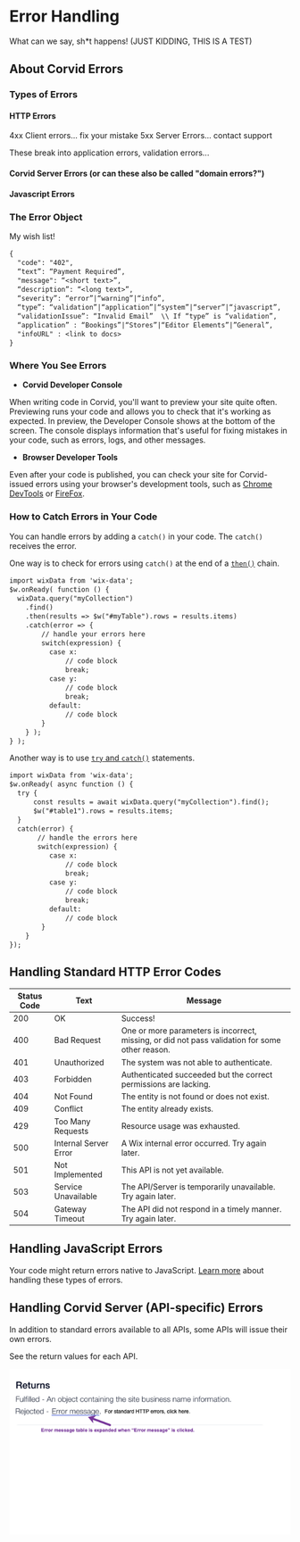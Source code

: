 # Error Handling

What can we say, sh*t happens!  (JUST KIDDING, THIS IS A TEST)

## About Corvid Errors

### Types of Errors


#### HTTP Errors
4xx Client errors... fix your mistake
5xx Server Errors... contact support

These break into application errors, validation errors... 

#### Corvid Server Errors (or can these also be called "domain errors?")


#### Javascript Errors 

### The Error Object

My wish list! 

    {
      "code": "402",
      “text”: “Payment Required”, 
      "message": “<short text>”,
      “description”: “<long text>”, 
      “severity”: “error”|“warning”|“info”,
      “type”: “validation”|“application”|“system”|“server”|“javascript”,
      “validationIssue”: “Invalid Email”  \\ If “type” is “validation”,
      “application” : “Bookings”|“Stores”|“Editor Elements”|”General”,
      "infoURL" : <link to docs>
    }

### Where You See Errors

* **Corvid Developer Console**

When writing code in Corvid, you'll want to preview your site quite often. Previewing runs your code and allows you to check that it's working as expected. In preview, the Developer Console shows at the bottom of the screen. The console displays information that's useful for fixing mistakes in your code, such as errors, logs, and other messages.

* **Browser Developer Tools**

Even after your code is published, you can check your site for Corvid-issued errors using your browser's development tools, such as [Chrome DevTools](https://developers.google.com/web/tools/chrome-devtools/open) or [FireFox](https://developer.mozilla.org/en-US/docs/Tools). 

### How to Catch Errors in Your Code

You can handle errors by adding a `catch()` in your code. The `catch()` receives the error.

One way is to check for errors using `catch()` at the end of a [`then()`](https://support.wix.com/en/article/corvid-working-with-promises#error-handling483) chain. 

    import wixData from 'wix-data';
    $w.onReady( function () {
      wixData.query("myCollection")
        .find()
        .then(results => $w("#myTable").rows = results.items)
        .catch(error => {
            // handle your errors here
            switch(expression) {
              case x:
                  // code block
                  break;
              case y:
                  // code block
                  break;
              default:
                  // code block
            }
        } );
    } );

Another way is to use [`try` and `catch()`](https://support.wix.com/en/article/corvid-working-with-promises#error-handling) statements. 

    import wixData from 'wix-data';
    $w.onReady( async function () { 
      try {
          const results = await wixData.query("myCollection").find(); 
          $w("#table1").rows = results.items;
      }
      catch(error) {
           // handle the errors here
           switch(expression) {
              case x:
                  // code block
                  break;
              case y:
                  // code block
                  break;
              default:
                  // code block
            }
        }
    });

## Handling Standard HTTP Error Codes

| Status Code | Text              | Message                                       |
| ------ | -----------------------  | ---------------------------------------------- |
| 200  | OK                       | Success! |
| 400  | Bad Request              | One or more parameters is incorrect, missing, or did not pass validation for some other reason. |
| 401  | Unauthorized             | The system was not able to authenticate.|
| 403  | Forbidden                | Authenticated succeeded but the correct permissions are lacking. |
| 404  | Not Found                | The entity is not found or does not exist. |
| 409  | Conflict                 | The entity already exists. |
| 429  | Too Many Requests        | Resource usage was exhausted. |
| 500  | Internal Server Error    | A Wix internal error occurred. Try again later. |
| 501  | Not Implemented          | This API is not yet available. |
| 503  | Service Unavailable      | The API/Server is temporarily unavailable. Try again later. |
| 504  | Gateway Timeout          | The API did not respond in a timely manner. Try again later. |



## Handling JavaScript Errors

Your code might return errors native to JavaScript. [Learn more](https://www.w3schools.com/jsref/jsref_obj_error.asp) about handling these types of errors.


## Handling Corvid Server (API-specific) Errors

In addition to standard errors available to all APIs, some APIs will issue their own errors. 

See the return values for each API. 

![alt_text](../media/error-table.png)
